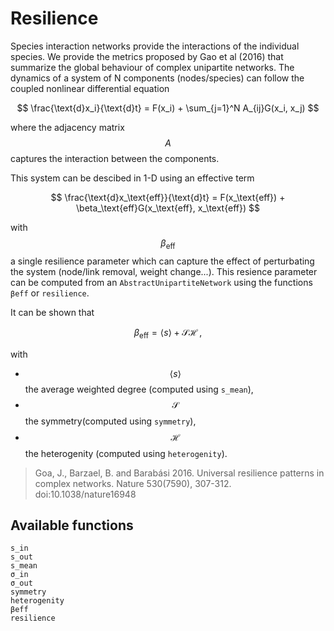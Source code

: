 # Resilience

Species interaction networks provide the interactions of the individual species.
We provide the metrics proposed by Gao et al (2016) that summarize the global
behaviour of complex unipartite networks. The dynamics of a system of N components
(nodes/species) can follow the coupled nonlinear differential equation

$$
\frac{\text{d}x_i}{\text{d}t} = F(x_i) + \sum_{j=1}^N A_{ij}G(x_i, x_j)
$$

where the adjacency matrix $$A$$ captures the interaction between the components.

This system can be descibed in 1-D using an effective term

$$
\frac{\text{d}x_\text{eff}}{\text{d}t} = F(x_\text{eff}) + \beta_\text{eff}G(x_\text{eff}, x_\text{eff})
$$

with $$\beta_\text{eff}$$ a single resilience parameter which can capture
the effect of perturbating the system (node/link removal, weight change...).
This resience parameter can be computed from an `AbstractUnipartiteNetwork`
using the functions `βeff` or `resilience`.

It can be shown that

$$
\beta_\text{eff} = \langle s \rangle + \mathcal{S}  \mathcal{H}\,,
$$

with

- $$\langle s \rangle$$ the average weighted degree (computed using `s_mean`),
- $$\mathcal{S}$$ the symmetry(computed using `symmetry`),
- $$\mathcal{H}$$ the heterogenity (computed using `heterogenity`).


> Goa, J., Barzael, B. and Barabási 2016. Universal resilience patterns in complex networks.
> Nature 530(7590), 307-312. doi:10.1038/nature16948

## Available functions

```@docs
s_in
s_out
s_mean
σ_in
σ_out
symmetry
heterogenity
βeff
resilience
```
